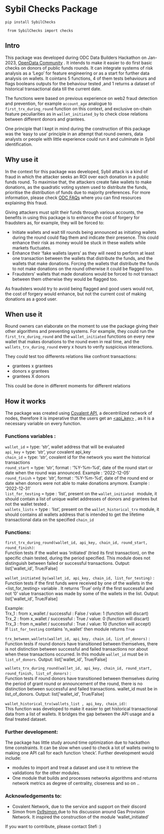 # Sybil  Checks Package 

`pip install SybilChecks`

` from SybilChecks import checks`

## Intro

This package was developed during ODC Data Builders Hackathon on Jan-2023, [OpenData Community](https://opendatacommunity.org/) . It intends to make it easier to do first basic checks on donors of public funds rounds. It can integrate systems of risk analysis as a ‘Lego’ for feature engineering or as a start for further data analysis on wallets. It cointans 5 functions, 4 of them tests behaviours and flags booleans outputs for the behaviour tested ,and 1 returns a dataset of historical transactional data till the current date. 

The functions were based on previous experience on web2 fraud detection and prevention, for example `account_age` analogue to `first_trx_during_round` function on this context, and exclusive on-chain feature peculiarities as in `wallet_initiated_by` to check close relations between different donors and grantees.

One principle that I kept in mind during the construction of this package  was  the ‘easy to use’  principle in an attempt that round owners, data analysts or people with little experience could run it and culminate in Sybil identification. 



## Why use it		

In the context for this package was developed, Sybil attack is a  kind of fraud in which the attacker seeks an ROI over each donation in a public funds round. To maximise that, the attackers create fake wallets to make donations, as the quadratic voting system used to distribute the funds, prioritise the distribution of funds due to majority preferences.  For more information, please check [ODC FAQs](https://opendatacommunity.org/docs/faq/) where you can find resources explaining this fraud. 

Giving attackers must split their funds through various accounts, the  benefits in using this package is to enhance the cost of forgery for fraudsters as, for example,  they will be forced to:			

- Initiate wallets and wait till rounds being announced as initiating wallets during the  round could flag them and indicate their presence. This could enhance their risk as money would be stuck in these wallets while markets fluctuates. 		
 - Enhance their ‘fake wallets layers’ as they will need to perform at least one transaction between the wallets that distribute the funds,  and the wallets that make donations. Forcing the wallets that distribute the funds to not make donations on the round otherwise it could be flagged too. 		
- Fraudsters' wallets that made donations would be forced to not transact between them otherwise they would be flagged too. 		

As fraudsters would try to avoid being flagged and good users would not, the cost of forgery would enhance, but not the current cost of making donations as a good user. 		

## When use it		

Round owners can elaborate on the moment to use the package giving their other algorithms and preventing systems. For example, they could run the `first_trx_during_round` and the `wallet_initiated` functions on every new wallet that makes donations to the round even in real time, and the `wallets_trx_during_round`  every x hours to verify suspicious interactions. 

They could  test too differents relations like confront transactions:		
- grantees x grantees 		
- donors x grantees 				
- grantees X donors 		

This could be done in different moments for different relations
 


## How it works

The package was created using [Covalent API](https://www.covalenthq.com/docs/api/#/0/0/USD/1), a decentrilized network of nodes, therefore it is imperative that the users get an [<api_key>](https://www.covalenthq.com/) , as it is a necessary  variable on every function. 

### Functions variables :   

`wallet_id` = type: ‘str’, wallet address that will be evaluated    
`api_key` = type: ‘str’, your covalent api_key   
`chain_id` = type: ‘str’, covalent id for the network you want the historical transactions    
`round_start` = type: ‘str’, format : ‘%Y-%m-%d’,  date of the round start or date when the round was announced. Example : ‘2022-12-05’   
 `round_finish` =  type: ‘str’, format : ‘%Y-%m-%d’,  date of the round end or date when donors were not able to make donations anymore. Example : ‘2022-12-31’    
 `list_for_testing` = type : ‘list’, present on the `wallet_initiated ` module, it should contain a list of unique wallet addresses of donors and grantees but not the wallet tested .     
 `wallets_lists` = type : ‘list’, present on the `wallet_historical_trx`  module, it should contains all wallets address that is intended to get the lifetime transactional data on the specified `chain_id`   



### Functions:     


`first_trx_during_round(wallet_id, api_key, chain_id, round_start, round_finish)`:      
	Function tests if the wallet was ‘initiated’ (tried its first transaction), on the specific chain tested,  during the period specified. This module does not distinguish between failed or successful transactions. Output: list['wallet_id', True/False]

`wallet_initiated_by(wallet_id, api_key, chain_id, list_for_testing)` :    
	Function tests if the first funds were received by one of the wallets in the <list_for_testing> variable . It returns ‘True’ only if the first successful and not ‘0’ value transaction was made by some of the wallets in the list. Output: list['wallet_id', True/False]

 Example:     
	Trx_1 : from x_wallet / successful : False / value: 1 (function will discart)     
	Trx_2 : from x_wallet / successful : True / value: 0 (function will discart)    
	Trx_3 : from n_wallet / successful : True / value: 10 (function will accept)    
	If  `list_for_testing` contains  'n_wallet' then module returns `True`    



`trx_between_wallets(wallet_id, api_key, chain_id, list_of_donors)` :    
	 Function tests if round donors have transitioned between themselves, there is not distinction between successful and failed transactions nor about when these transactions occurred.  In this module `wallet_id` must be in `list_of_donors`. Output: list['wallet_id', True/False]

`wallets_trx_during_round(wallet_id, api_key, chain_id, round_start, round_finish, list_of_donors)` :     
	 Function tests if round donors have transitioned between themselves during the period of grant round or announcement of the round, there is no distinction between successful and failed transactions.   wallet_id must be in list_of_donors. Output: list['wallet_id', True/False]

`wallet_historical_trx(wallets_list , api_key, chain_id)`:    
	This function was developed to make it easier to get historical transactional data from a list of wallets. It bridges the gap between the API usage and a final treated dataset. 


### Further development:    

The package has little study around time optimization due to hackathon time constraints. It can be slow when used to check a lot of wallets  owing to  making one API call for each function ‘check’. Further development would include:       

  * modules to import and treat a dataset and use it to retrieve the validations for the other modules.
  * One module that builds and processes networks algorithms and returns network metrics as degree of centrality, closeness and so on .. 


### Acknowledgements to:    

* Covalent Network, due to the service and support on their discord     
* Simon from [ 0x9simon ](https://twitter.com/csctgrace/status/1605835545040412673) due to his discussion around Gas Provision Network. It inspired the construction of the module ‘wallet_initiated’      

If you want to contribute, please contact Stefi :) 








